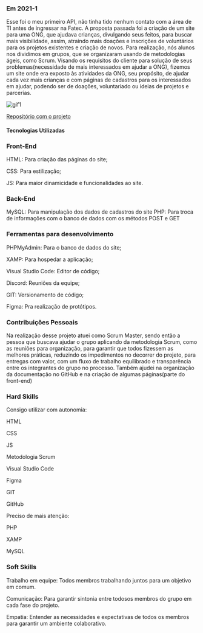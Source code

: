 ### Em 2021-1
Esse foi o meu primeiro API, não tinha tido nenhum contato com a área de TI antes de ingressar na Fatec. A proposta  passada foi a criação de um site para uma ONG, que ajudava crianças, divulgando seus feitos, para buscar mais visibilidade, assim, atraindo mais doações e inscrições de voluntários para os projetos existentes e criação de novos. Para realização, nós alunos nos dividimos em grupos, que se organizaram usando de metodologias ágeis, como Scrum. Visando os requisitos do cliente para solução de seus problemas(necessidade de mais interessados em ajudar a ONG), fizemos um site onde era exposto às atividades da ONG, seu propósito, de ajudar cada vez mais crianças e com páginas de cadastros para os interessados em ajudar, podendo ser de doações, voluntariado ou ideias de projetos e parcerias.

![gif1](https://github.com/Iridium-FATEC/PI-IRIDIUM/blob/main/Projeto/P%C3%A1ginas_gifs/site.gif)



[Repositório com o projeto](https://github.com/Iridium-FATEC/PI-IRIDIUM)

#### Tecnologias Utilizadas

### Front-End

HTML: Para criação das páginas do site;

CSS: Para estilização;

JS: Para maior dinamicidade e funcionalidades ao site.

### Back-End

MySQL: Para manipulação dos dados de cadastros do site
PHP:  Para troca de informações com o banco de dados com os métodos POST e GET

### Ferramentas para desenvolvimento

PHPMyAdmin: Para o banco de dados do site;

XAMP: Para hospedar a aplicação;

Visual Studio Code: Editor de código;

Discord: Reuniões da equipe;

GIT: Versionamento de código;

Figma: Pra realização de protótipos.

### Contribuições Pessoais
Na realização desse projeto atuei como Scrum Master, sendo então a pessoa que buscava ajudar o grupo aplicando da metodologia Scrum, como as reuniões para organização, para garantir que todos fizessem as melhores práticas, reduzindo os impedimentos no decorrer do projeto, para entregas com valor, com um fluxo de trabalho equilibrado e transparência entre os integrantes do grupo no processo. Também ajudei na organização da documentação no GitHub e na criação de algumas páginas(parte do front-end)

### Hard Skills

Consigo utilizar com autonomia:

HTML

CSS

JS

Metodologia Scrum

Visual Studio Code

Figma

GIT

GitHub

Preciso de mais atenção:

PHP

XAMP

MySQL


### Soft Skills
Trabalho em equipe: Todos membros trabalhando juntos para um objetivo em comum. 

Comunicação: Para garantir sintonia entre todosos membros do grupo em cada fase do projeto.

Empatia: Entender as necessidades e expectativas de todos os membros para garantir um ambiente colaborativo.
